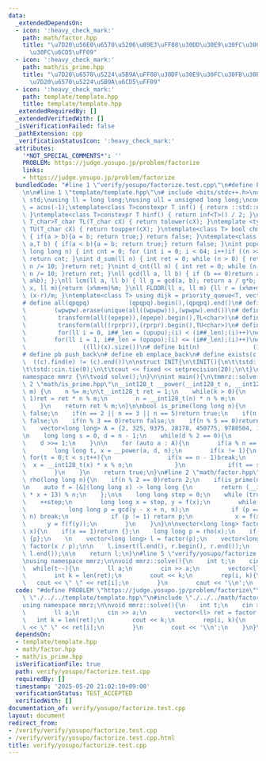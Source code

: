 ```yaml
---
data:
  _extendedDependsOn:
  - icon: ':heavy_check_mark:'
    path: math/factor.hpp
    title: "\u7D20\u56E0\u6570\u5206\u89E3\uFF08\u30DD\u30E9\u30FC\u30C9\u30FB\u30ED\
      \u30FC\u6CD5\uFF09"
  - icon: ':heavy_check_mark:'
    path: math/is_prime.hpp
    title: "\u7D20\u6570\u5224\u5B9A\uFF08\u30DF\u30E9\u30FC\u30FB\u30E9\u30D3\u30F3\
      \u7D20\u6570\u5224\u5B9A\u6CD5\uFF09"
  - icon: ':heavy_check_mark:'
    path: template/template.hpp
    title: template/template.hpp
  _extendedRequiredBy: []
  _extendedVerifiedWith: []
  _isVerificationFailed: false
  _pathExtension: cpp
  _verificationStatusIcon: ':heavy_check_mark:'
  attributes:
    '*NOT_SPECIAL_COMMENTS*': ''
    PROBLEM: https://judge.yosupo.jp/problem/factorize
    links:
    - https://judge.yosupo.jp/problem/factorize
  bundledCode: "#line 1 \"verify/yosupo/factorize.test.cpp\"\n#define PROBLEM \"https://judge.yosupo.jp/problem/factorize\"\
    \n\n#line 1 \"template/template.hpp\"\n# include <bits/stdc++.h>\nusing namespace\
    \ std;\nusing ll = long long;\nusing ull = unsigned long long;\nconst double pi\
    \ = acos(-1);\ntemplate<class T>constexpr T inf() { return ::std::numeric_limits<T>::max();\
    \ }\ntemplate<class T>constexpr T hinf() { return inf<T>() / 2; }\ntemplate <typename\
    \ T_char>T_char TL(T_char cX) { return tolower(cX); }\ntemplate <typename T_char>T_char\
    \ TU(T_char cX) { return toupper(cX); }\ntemplate<class T> bool chmin(T& a,T b)\
    \ { if(a > b){a = b; return true;} return false; }\ntemplate<class T> bool chmax(T&\
    \ a,T b) { if(a < b){a = b; return true;} return false; }\nint popcnt(unsigned\
    \ long long n) { int cnt = 0; for (int i = 0; i < 64; i++)if ((n >> i) & 1)cnt++;\
    \ return cnt; }\nint d_sum(ll n) { int ret = 0; while (n > 0) { ret += n % 10;\
    \ n /= 10; }return ret; }\nint d_cnt(ll n) { int ret = 0; while (n > 0) { ret++;\
    \ n /= 10; }return ret; }\nll gcd(ll a, ll b) { if (b == 0)return a; return gcd(b,\
    \ a%b); };\nll lcm(ll a, ll b) { ll g = gcd(a, b); return a / g*b; };\nll MOD(ll\
    \ x, ll m){return (x%m+m)%m; }\nll FLOOR(ll x, ll m) {ll r = (x%m+m)%m; return\
    \ (x-r)/m; }\ntemplate<class T> using dijk = priority_queue<T, vector<T>, greater<T>>;\n\
    # define all(qpqpq)           (qpqpq).begin(),(qpqpq).end()\n# define UNIQUE(wpwpw)\
    \        (wpwpw).erase(unique(all((wpwpw))),(wpwpw).end())\n# define LOWER(epepe)\
    \         transform(all((epepe)),(epepe).begin(),TL<char>)\n# define UPPER(rprpr)\
    \         transform(all((rprpr)),(rprpr).begin(),TU<char>)\n# define rep(i,upupu)\
    \         for(ll i = 0, i##_len = (upupu);(i) < (i##_len);(i)++)\n# define reps(i,opopo)\
    \        for(ll i = 1, i##_len = (opopo);(i) <= (i##_len);(i)++)\n# define len(x)\
    \                ((ll)(x).size())\n# define bit(n)               (1LL << (n))\n\
    # define pb push_back\n# define eb emplace_back\n# define exists(c, e)       \
    \  ((c).find(e) != (c).end())\n\nstruct INIT{\n\tINIT(){\n\t\tstd::ios::sync_with_stdio(false);\n\
    \t\tstd::cin.tie(0);\n\t\tcout << fixed << setprecision(20);\n\t}\n}INIT;\n\n\
    namespace mmrz {\n\tvoid solve();\n}\n\nint main(){\n\tmmrz::solve();\n}\n#line\
    \ 2 \"math/is_prime.hpp\"\n__int128_t __power(__int128_t n, __int128_t k, __int128_t\
    \ m) {\n    n %= m;\n\t__int128_t ret = 1;\n    while(k > 0){\n        if(k &\
    \ 1)ret = ret * n % m;\n        n = __int128_t(n) * n % m;\n        k >>= 1;\n\
    \    }\n    return ret % m;\n}\n\nbool is_prime(long long n){\n    if(n <= 1)return\
    \ false;\n    if(n == 2 || n == 3 || n == 5)return true;\n    if(n % 2 == 0)return\
    \ false;\n    if(n % 3 == 0)return false;\n    if(n % 5 == 0)return false;\n\n\
    \    vector<long long> A = {2, 325, 9375, 28178, 450775, 9780504, 1795265022};\n\
    \n    long long s = 0, d = n - 1;\n    while(d % 2 == 0){\n        s++;\n    \
    \    d >>= 1;\n    }\n\n    for (auto a : A){\n        if(a % n == 0)return true;\n\
    \        long long t, x = __power(a, d, n);\n        if(x != 1){\n           \
    \ for(t = 0;t < s;t++){\n                if(x == n - 1)break;\n              \
    \  x = __int128_t(x) * x % n;\n            }\n            if(t == s)return false;\n\
    \        }\n    }\n    return true;\n}\n#line 2 \"math/factor.hpp\"\n\nlong long\
    \ rho(long long n){\n    if(n % 2 == 0)return 2;\n    if(is_prime(n))return n;\n\
    \n    auto f = [&](long long x) -> long long {\n        return (__int128_t(x)\
    \ * x + 13) % n;\n    };\n\n    long long step = 0;\n    while (true) {\n    \
    \    ++step;\n        long long x = step, y = f(x);\n        while (true) {\n\
    \            long long p = gcd(y - x + n, n);\n            if (p == 0 || p ==\
    \ n) break;\n            if (p != 1) return p;\n            x = f(x);\n      \
    \      y = f(f(y));\n        }\n    }\n}\n\nvector<long long> factor(long long\
    \ x){\n    if(x == 1)return {};\n    long long p = rho(x);\n    if(p == x) return\
    \ {p};\n    \n    vector<long long> l = factor(p);\n    vector<long long> r =\
    \ factor(x / p);\n\n    l.insert(l.end(), r.begin(), r.end());\n    sort(l.begin(),\
    \ l.end());\n\n    return l;\n}\n#line 5 \"verify/yosupo/factorize.test.cpp\"\n\
    \nusing namespace mmrz;\n\nvoid mmrz::solve(){\n    int t;\n    cin >> t;\n  \
    \  while(t--){\n        ll a;\n        cin >> a;\n        vector<ll> ret = factor(a);\n\
    \        int k = len(ret);\n        cout << k;\n        rep(i, k){\n         \
    \   cout << \" \" << ret[i];\n        }\n        cout << '\\n';\n    }\n}\n"
  code: "#define PROBLEM \"https://judge.yosupo.jp/problem/factorize\"\n\n#include\
    \ \"./../../template/template.hpp\"\n#include \"./../../math/factor.hpp\"\n\n\
    using namespace mmrz;\n\nvoid mmrz::solve(){\n    int t;\n    cin >> t;\n    while(t--){\n\
    \        ll a;\n        cin >> a;\n        vector<ll> ret = factor(a);\n     \
    \   int k = len(ret);\n        cout << k;\n        rep(i, k){\n            cout\
    \ << \" \" << ret[i];\n        }\n        cout << '\\n';\n    }\n}\n"
  dependsOn:
  - template/template.hpp
  - math/factor.hpp
  - math/is_prime.hpp
  isVerificationFile: true
  path: verify/yosupo/factorize.test.cpp
  requiredBy: []
  timestamp: '2025-05-20 21:02:10+09:00'
  verificationStatus: TEST_ACCEPTED
  verifiedWith: []
documentation_of: verify/yosupo/factorize.test.cpp
layout: document
redirect_from:
- /verify/verify/yosupo/factorize.test.cpp
- /verify/verify/yosupo/factorize.test.cpp.html
title: verify/yosupo/factorize.test.cpp
---
```

